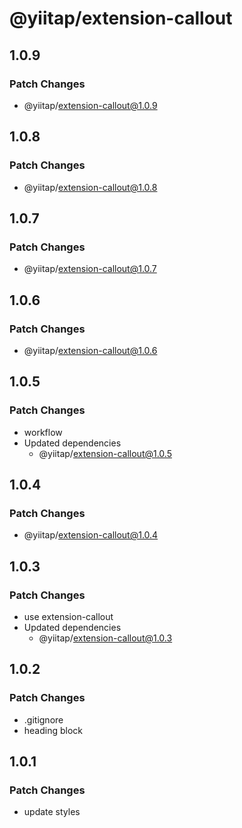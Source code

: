 # @yiitap/extension-callout

## 1.0.9

### Patch Changes

- @yiitap/extension-callout@1.0.9

## 1.0.8

### Patch Changes

- @yiitap/extension-callout@1.0.8

## 1.0.7

### Patch Changes

- @yiitap/extension-callout@1.0.7

## 1.0.6

### Patch Changes

- @yiitap/extension-callout@1.0.6

## 1.0.5

### Patch Changes

- workflow
- Updated dependencies
  - @yiitap/extension-callout@1.0.5

## 1.0.4

### Patch Changes

- @yiitap/extension-callout@1.0.4

## 1.0.3

### Patch Changes

- use extension-callout
- Updated dependencies
  - @yiitap/extension-callout@1.0.3

## 1.0.2

### Patch Changes

- .gitignore
- heading block

## 1.0.1

### Patch Changes

- update styles
